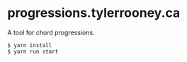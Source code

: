 # progressions.tylerrooney.ca

A tool for chord progressions.

```
$ yarn install
$ yarn run start
```
